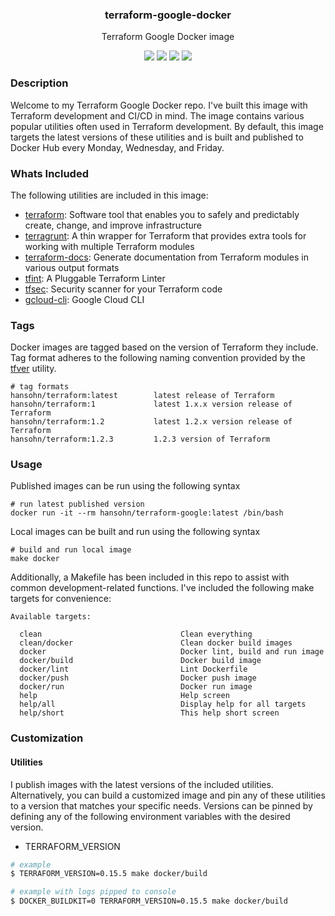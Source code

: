 <div align="center">
  <h3>terraform-google-docker</h3>
  <p>Terraform Google Docker image</p>
  <p>
    <!-- Build Status -->
    <a style="text-decoration:none;" class="imageLink" href="https://github.com/hansohn/terraform-aws-docker/actions/workflows/docker.yml">
      <img src="https://img.shields.io/github/actions/workflow/status/hansohn/terraform-google-docker/docker.yml?style=for-the-badge">
    </a>
    <!-- Github Tag -->
    <a style="text-decoration:none;" class="imageLink" href="https://gitHub.com/hansohn/terraform-google-docker/tags/">
      <img src="https://img.shields.io/github/tag/hansohn/terraform-google-docker.svg?style=for-the-badge">
    </a>
    <!-- License -->
    <a style="text-decoration:none;" class="imageLink" href="https://github.com/hansohn/terraform-google-docker/blob/main/LICENSE">
      <img src="https://img.shields.io/github/license/hansohn/terraform-google-docker.svg?style=for-the-badge">
    </a>
    <!-- LinkedIn -->
    <a style="text-decoration:none;" class="imageLink" href="https://linkedin.com/in/ryanhansohn">
      <img src="https://img.shields.io/badge/-LinkedIn-black.svg?style=for-the-badge&logo=linkedin&colorB=555">
    </a>
  </p>
</div>

### Description

Welcome to my Terraform Google Docker repo. I've built this image with Terraform
development and CI/CD in mind. The image contains various popular utilities often
used in Terraform development. By default, this image targets the latest versions of
these utilities and is built and published to Docker Hub every Monday, Wednesday,
and Friday.

### Whats Included

The following utilities are included in this image:

- [terraform](https://github.com/hashicorp/terraform): Software tool that enables you to safely and predictably create, change, and improve infrastructure
- [terragrunt](https://github.com/gruntwork-io/terragrunt): A thin wrapper for Terraform that provides extra tools for working with multiple Terraform modules
- [terraform-docs](https://github.com/terraform-docs/terraform-docs): Generate documentation from Terraform modules in various output formats
- [tfint](https://github.com/terraform-linters/tflint): A Pluggable Terraform Linter
- [tfsec](https://github.com/aquasecurity/tfsec): Security scanner for your Terraform code
- [gcloud-cli](https://cloud.google.com/sdk/docs/install-sdk): Google Cloud CLI

### Tags

Docker images are tagged based on the version of Terraform they include. Tag
format adheres to the following naming convention provided by the [tfver](https://github.com/hansohn/tfver)
utility.

```
# tag formats
hansohn/terraform:latest        latest release of Terraform
hansohn/terraform:1             latest 1.x.x version release of Terraform
hansohn/terraform:1.2           latest 1.2.x version release of Terraform
hansohn/terraform:1.2.3         1.2.3 version of Terraform
```

### Usage

Published images can be run using the following syntax

```
# run latest published version
docker run -it --rm hansohn/terraform-google:latest /bin/bash
```

Local images can be built and run using the following syntax

```
# build and run local image
make docker
```

Additionally, a Makefile has been included in this repo to assist with common
development-related functions. I've included the following make targets for
convenience:

```
Available targets:

  clean                               Clean everything
  clean/docker                        Clean docker build images
  docker                              Docker lint, build and run image
  docker/build                        Docker build image
  docker/lint                         Lint Dockerfile
  docker/push                         Docker push image
  docker/run                          Docker run image
  help                                Help screen
  help/all                            Display help for all targets
  help/short                          This help short screen
```

### Customization

#### Utilities

I publish images with the latest versions of the included utilities. Alternatively,
you can build a customized image and pin any of these utilities to a version that
matches your specific needs. Versions can be pinned by defining any of the following
environment variables with the desired version.

- TERRAFORM_VERSION

```bash
# example
$ TERRAFORM_VERSION=0.15.5 make docker/build

# example with logs pipped to console
$ DOCKER_BUILDKIT=0 TERRAFORM_VERSION=0.15.5 make docker/build
```

